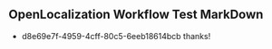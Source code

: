 ## OpenLocalization Workflow Test MarkDown
* d8e69e7f-4959-4cff-80c5-6eeb18614bcb thanks!

<!--HONumber=Jul16_HO5-->


